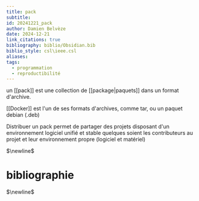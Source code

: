 ```yaml
---
title: pack
subtitle: 
id: 20241221_pack
author: Damien Belvèze
date: 2024-12-21
link_citations: true
bibliography: biblio/Obsidian.bib
biblio_style: csl\ieee.csl
aliases: 
tags:
  - programmation
  - reproductibilité
---
```

un [[pack]] est une collection de [[package|paquets]] dans un format d'archive. 

[[Docker]] est l'un de ses formats d'archives, comme tar, ou un paquet debian (.deb)

Distribuer un pack permet de partager des projets disposant d'un environnement logiciel unifié et stable quelques soient les contributeurs au projet et leur environnement propre (logiciel et matériel)




$\newline$
# bibliographie
$\newline$






